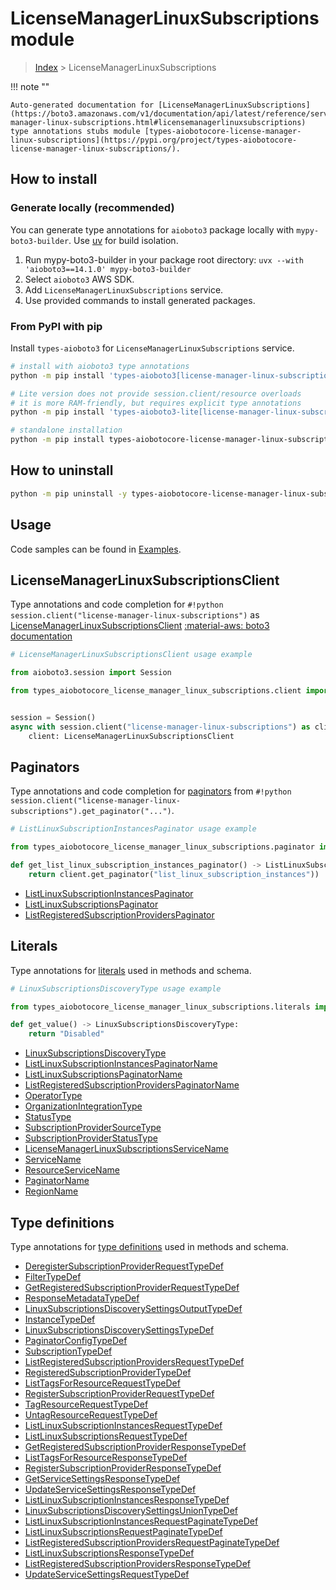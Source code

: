 # LicenseManagerLinuxSubscriptions module

> [Index](../README.md) > LicenseManagerLinuxSubscriptions


!!! note ""

    Auto-generated documentation for [LicenseManagerLinuxSubscriptions](https://boto3.amazonaws.com/v1/documentation/api/latest/reference/services/license-manager-linux-subscriptions.html#licensemanagerlinuxsubscriptions)
    type annotations stubs module [types-aiobotocore-license-manager-linux-subscriptions](https://pypi.org/project/types-aiobotocore-license-manager-linux-subscriptions/).

## How to install

### Generate locally (recommended)

You can generate type annotations for `aioboto3` package locally with `mypy-boto3-builder`.
Use [uv](https://docs.astral.sh/uv/getting-started/installation/) for build isolation.

1. Run mypy-boto3-builder in your package root directory: `uvx --with 'aioboto3==14.1.0' mypy-boto3-builder`
1. Select `aioboto3` AWS SDK.
1. Add `LicenseManagerLinuxSubscriptions` service.
1. Use provided commands to install generated packages.



### From PyPI with pip

Install `types-aioboto3` for `LicenseManagerLinuxSubscriptions` service.

```bash
# install with aioboto3 type annotations
python -m pip install 'types-aioboto3[license-manager-linux-subscriptions]'

# Lite version does not provide session.client/resource overloads
# it is more RAM-friendly, but requires explicit type annotations
python -m pip install 'types-aioboto3-lite[license-manager-linux-subscriptions]'

# standalone installation
python -m pip install types-aiobotocore-license-manager-linux-subscriptions
```



## How to uninstall

```bash
python -m pip uninstall -y types-aiobotocore-license-manager-linux-subscriptions
```

## Usage

Code samples can be found in [Examples](./usage.md).

## LicenseManagerLinuxSubscriptionsClient

Type annotations and code completion for  `#!python session.client("license-manager-linux-subscriptions")` as [LicenseManagerLinuxSubscriptionsClient](./client.md)
[:material-aws: boto3 documentation](https://boto3.amazonaws.com/v1/documentation/api/latest/reference/services/license-manager-linux-subscriptions.html#LicenseManagerLinuxSubscriptions.Client)

```python
# LicenseManagerLinuxSubscriptionsClient usage example

from aioboto3.session import Session

from types_aiobotocore_license_manager_linux_subscriptions.client import LicenseManagerLinuxSubscriptionsClient


session = Session()
async with session.client("license-manager-linux-subscriptions") as client:
    client: LicenseManagerLinuxSubscriptionsClient
```


## Paginators

Type annotations and code completion for
[paginators](./paginators.md)
from `#!python session.client("license-manager-linux-subscriptions").get_paginator("...")`.

```python
# ListLinuxSubscriptionInstancesPaginator usage example

from types_aiobotocore_license_manager_linux_subscriptions.paginator import ListLinuxSubscriptionInstancesPaginator

def get_list_linux_subscription_instances_paginator() -> ListLinuxSubscriptionInstancesPaginator:
    return client.get_paginator("list_linux_subscription_instances"))
```

- [ListLinuxSubscriptionInstancesPaginator](./paginators.md#listlinuxsubscriptioninstancespaginator)
- [ListLinuxSubscriptionsPaginator](./paginators.md#listlinuxsubscriptionspaginator)
- [ListRegisteredSubscriptionProvidersPaginator](./paginators.md#listregisteredsubscriptionproviderspaginator)








## Literals

Type annotations for [literals](./literals.md) used in methods and schema.

```python
# LinuxSubscriptionsDiscoveryType usage example

from types_aiobotocore_license_manager_linux_subscriptions.literals import LinuxSubscriptionsDiscoveryType

def get_value() -> LinuxSubscriptionsDiscoveryType:
    return "Disabled"
```

- [LinuxSubscriptionsDiscoveryType](./literals.md#linuxsubscriptionsdiscoverytype)
- [ListLinuxSubscriptionInstancesPaginatorName](./literals.md#listlinuxsubscriptioninstancespaginatorname)
- [ListLinuxSubscriptionsPaginatorName](./literals.md#listlinuxsubscriptionspaginatorname)
- [ListRegisteredSubscriptionProvidersPaginatorName](./literals.md#listregisteredsubscriptionproviderspaginatorname)
- [OperatorType](./literals.md#operatortype)
- [OrganizationIntegrationType](./literals.md#organizationintegrationtype)
- [StatusType](./literals.md#statustype)
- [SubscriptionProviderSourceType](./literals.md#subscriptionprovidersourcetype)
- [SubscriptionProviderStatusType](./literals.md#subscriptionproviderstatustype)
- [LicenseManagerLinuxSubscriptionsServiceName](./literals.md#licensemanagerlinuxsubscriptionsservicename)
- [ServiceName](./literals.md#servicename)
- [ResourceServiceName](./literals.md#resourceservicename)
- [PaginatorName](./literals.md#paginatorname)
- [RegionName](./literals.md#regionname)




## Type definitions

Type annotations for [type definitions](./type_defs.md) used in methods and schema.

- [DeregisterSubscriptionProviderRequestTypeDef](./type_defs.md#deregistersubscriptionproviderrequesttypedef)
- [FilterTypeDef](./type_defs.md#filtertypedef)
- [GetRegisteredSubscriptionProviderRequestTypeDef](./type_defs.md#getregisteredsubscriptionproviderrequesttypedef)
- [ResponseMetadataTypeDef](./type_defs.md#responsemetadatatypedef)
- [LinuxSubscriptionsDiscoverySettingsOutputTypeDef](./type_defs.md#linuxsubscriptionsdiscoverysettingsoutputtypedef)
- [InstanceTypeDef](./type_defs.md#instancetypedef)
- [LinuxSubscriptionsDiscoverySettingsTypeDef](./type_defs.md#linuxsubscriptionsdiscoverysettingstypedef)
- [PaginatorConfigTypeDef](./type_defs.md#paginatorconfigtypedef)
- [SubscriptionTypeDef](./type_defs.md#subscriptiontypedef)
- [ListRegisteredSubscriptionProvidersRequestTypeDef](./type_defs.md#listregisteredsubscriptionprovidersrequesttypedef)
- [RegisteredSubscriptionProviderTypeDef](./type_defs.md#registeredsubscriptionprovidertypedef)
- [ListTagsForResourceRequestTypeDef](./type_defs.md#listtagsforresourcerequesttypedef)
- [RegisterSubscriptionProviderRequestTypeDef](./type_defs.md#registersubscriptionproviderrequesttypedef)
- [TagResourceRequestTypeDef](./type_defs.md#tagresourcerequesttypedef)
- [UntagResourceRequestTypeDef](./type_defs.md#untagresourcerequesttypedef)
- [ListLinuxSubscriptionInstancesRequestTypeDef](./type_defs.md#listlinuxsubscriptioninstancesrequesttypedef)
- [ListLinuxSubscriptionsRequestTypeDef](./type_defs.md#listlinuxsubscriptionsrequesttypedef)
- [GetRegisteredSubscriptionProviderResponseTypeDef](./type_defs.md#getregisteredsubscriptionproviderresponsetypedef)
- [ListTagsForResourceResponseTypeDef](./type_defs.md#listtagsforresourceresponsetypedef)
- [RegisterSubscriptionProviderResponseTypeDef](./type_defs.md#registersubscriptionproviderresponsetypedef)
- [GetServiceSettingsResponseTypeDef](./type_defs.md#getservicesettingsresponsetypedef)
- [UpdateServiceSettingsResponseTypeDef](./type_defs.md#updateservicesettingsresponsetypedef)
- [ListLinuxSubscriptionInstancesResponseTypeDef](./type_defs.md#listlinuxsubscriptioninstancesresponsetypedef)
- [LinuxSubscriptionsDiscoverySettingsUnionTypeDef](./type_defs.md#linuxsubscriptionsdiscoverysettingsuniontypedef)
- [ListLinuxSubscriptionInstancesRequestPaginateTypeDef](./type_defs.md#listlinuxsubscriptioninstancesrequestpaginatetypedef)
- [ListLinuxSubscriptionsRequestPaginateTypeDef](./type_defs.md#listlinuxsubscriptionsrequestpaginatetypedef)
- [ListRegisteredSubscriptionProvidersRequestPaginateTypeDef](./type_defs.md#listregisteredsubscriptionprovidersrequestpaginatetypedef)
- [ListLinuxSubscriptionsResponseTypeDef](./type_defs.md#listlinuxsubscriptionsresponsetypedef)
- [ListRegisteredSubscriptionProvidersResponseTypeDef](./type_defs.md#listregisteredsubscriptionprovidersresponsetypedef)
- [UpdateServiceSettingsRequestTypeDef](./type_defs.md#updateservicesettingsrequesttypedef)

